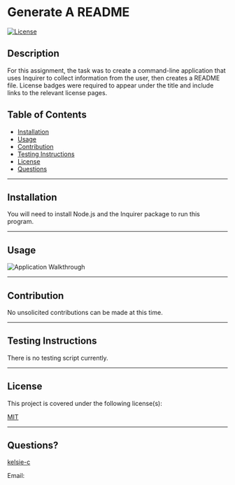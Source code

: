 # Generate A README
[![License](https://img.shields.io/badge/License-MIT-green.svg)](https://opensource.org/licenses/MIT)

## Description

For this assignment, the task was to create a command-line application that uses Inquirer to collect information from the user, then creates a README file. License badges were required to appear under the title and include links to the relevant license pages.

## Table of Contents

- [Installation](#installation)
- [Usage](#usage)
- [Contribution](#contribution)
- [Testing Instructions](#testing-instructions)
- [License](#license)
- [Questions](#questions)

---

## Installation

You will need to install Node.js and the Inquirer package to run this program.

---

## Usage

![Application Walkthrough](./Walkthrough.gif)

---

## Contribution

No unsolicited contributions can be made at this time.

---

## Testing Instructions

There is no testing script currently.

---

## License

This project is covered under the following license(s):

[MIT](https://opensource.org/licenses/MIT)

---

## Questions?

[kelsie-c](https://www.github.com/kelsie-c)

Email: 
